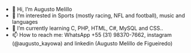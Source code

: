 - 👋 Hi, I’m Augusto Melillo
- 👀 I’m interested in Sports (mostly racing, NFL and football), music and languages
- 🌱 I’m currently learning C, PHP, HTML, C#, MySQL and CSS..
- 📫 How to reach me: WhatsApp +55 (31) 98370-7662, instagram (@augusto_kayowa) and linkedin (Augusto Melillo de Figueiredo)

